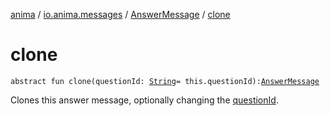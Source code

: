 [anima](../../index.md) / [io.anima.messages](../index.md) / [AnswerMessage](index.md) / [clone](./clone.md)

# clone

`abstract fun clone(questionId: `[`String`](https://kotlinlang.org/api/latest/jvm/stdlib/kotlin/-string/index.html)` = this.questionId): `[`AnswerMessage`](index.md)

Clones this answer message, optionally changing the [questionId](clone.md#io.anima.messages.AnswerMessage$clone(kotlin.String)/questionId).

